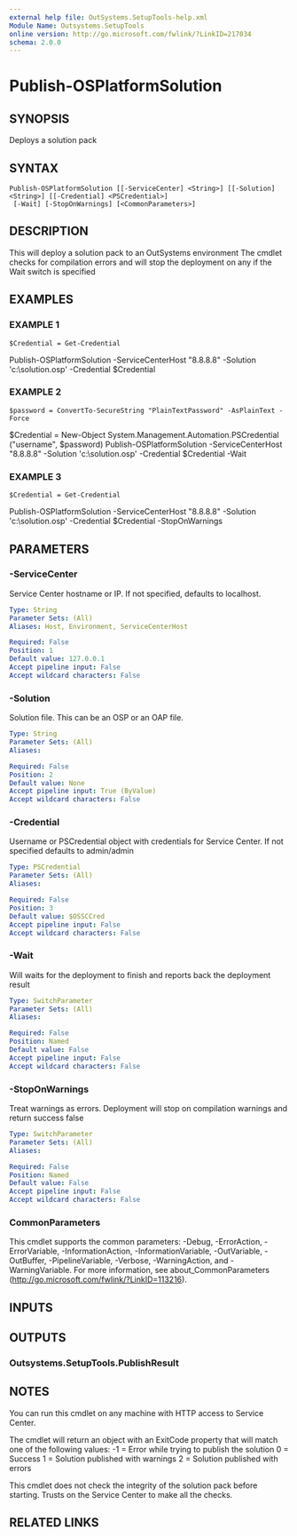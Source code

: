 ```yaml
---
external help file: OutSystems.SetupTools-help.xml
Module Name: Outsystems.SetupTools
online version: http://go.microsoft.com/fwlink/?LinkID=217034
schema: 2.0.0
---
```


# Publish-OSPlatformSolution

## SYNOPSIS
Deploys a solution pack

## SYNTAX

```
Publish-OSPlatformSolution [[-ServiceCenter] <String>] [[-Solution] <String>] [[-Credential] <PSCredential>]
 [-Wait] [-StopOnWarnings] [<CommonParameters>]
```

## DESCRIPTION
This will deploy a solution pack to an OutSystems environment
The cmdlet checks for compilation errors and will stop the deployment on any if the Wait switch is specified

## EXAMPLES

### EXAMPLE 1
```
$Credential = Get-Credential
```

Publish-OSPlatformSolution -ServiceCenterHost "8.8.8.8" -Solution 'c:\solution.osp' -Credential $Credential

### EXAMPLE 2
```
$password = ConvertTo-SecureString "PlainTextPassword" -AsPlainText -Force
```

$Credential = New-Object System.Management.Automation.PSCredential ("username", $password)
Publish-OSPlatformSolution -ServiceCenterHost "8.8.8.8" -Solution 'c:\solution.osp' -Credential $Credential -Wait

### EXAMPLE 3
```
$Credential = Get-Credential
```

Publish-OSPlatformSolution -ServiceCenterHost "8.8.8.8" -Solution 'c:\solution.osp' -Credential $Credential -StopOnWarnings

## PARAMETERS

### -ServiceCenter
Service Center hostname or IP.
If not specified, defaults to localhost.

```yaml
Type: String
Parameter Sets: (All)
Aliases: Host, Environment, ServiceCenterHost

Required: False
Position: 1
Default value: 127.0.0.1
Accept pipeline input: False
Accept wildcard characters: False
```

### -Solution
Solution file.
This can be an OSP or an OAP file.

```yaml
Type: String
Parameter Sets: (All)
Aliases:

Required: False
Position: 2
Default value: None
Accept pipeline input: True (ByValue)
Accept wildcard characters: False
```

### -Credential
Username or PSCredential object with credentials for Service Center.
If not specified defaults to admin/admin

```yaml
Type: PSCredential
Parameter Sets: (All)
Aliases:

Required: False
Position: 3
Default value: $OSSCCred
Accept pipeline input: False
Accept wildcard characters: False
```

### -Wait
Will waits for the deployment to finish and reports back the deployment result

```yaml
Type: SwitchParameter
Parameter Sets: (All)
Aliases:

Required: False
Position: Named
Default value: False
Accept pipeline input: False
Accept wildcard characters: False
```

### -StopOnWarnings
Treat warnings as errors.
Deployment will stop on compilation warnings and return success false

```yaml
Type: SwitchParameter
Parameter Sets: (All)
Aliases:

Required: False
Position: Named
Default value: False
Accept pipeline input: False
Accept wildcard characters: False
```

### CommonParameters
This cmdlet supports the common parameters: -Debug, -ErrorAction, -ErrorVariable, -InformationAction, -InformationVariable, -OutVariable, -OutBuffer, -PipelineVariable, -Verbose, -WarningAction, and -WarningVariable.
For more information, see about_CommonParameters (http://go.microsoft.com/fwlink/?LinkID=113216).

## INPUTS

## OUTPUTS

### Outsystems.SetupTools.PublishResult
## NOTES
You can run this cmdlet on any machine with HTTP access to Service Center.

The cmdlet will return an object with an ExitCode property that will match one of the following values:
-1 = Error while trying to publish the solution
0  = Success
1  = Solution published with warnings
2  = Solution published with errors

This cmdlet does not check the integrity of the solution pack before starting.
Trusts on the Service Center to make all the checks.

## RELATED LINKS
